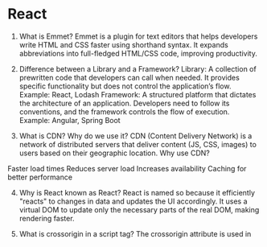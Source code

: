 # React
1. What is Emmet?
Emmet is a plugin for text editors that helps developers write HTML and CSS faster using shorthand syntax. It expands abbreviations into full-fledged HTML/CSS code, improving productivity.

2. Difference between a Library and a Framework?
Library: A collection of prewritten code that developers can call when needed. It provides specific functionality but does not control the application’s flow.
Example: React, Lodash
Framework: A structured platform that dictates the architecture of an application. Developers need to follow its conventions, and the framework controls the flow of execution.
Example: Angular, Spring Boot

3. What is CDN? Why do we use it?
CDN (Content Delivery Network) is a network of distributed servers that deliver content (JS, CSS, images) to users based on their geographic location.
Why use CDN?

Faster load times
Reduces server load
Increases availability
Caching for better performance

4. Why is React known as React?
React is named so because it efficiently "reacts" to changes in data and updates the UI accordingly. It uses a virtual DOM to update only the necessary parts of the real DOM, making rendering faster.

5. What is crossorigin in a script tag?
The crossorigin attribute is used in <script> tags to handle CORS (Cross-Origin Resource Sharing). It allows scripts to be loaded from external sources while defining how credentials (cookies, HTTP authentication) are handled.

crossorigin="anonymous" → Requests without credentials (default).
crossorigin="use-credentials" → Requests with credentials.

6. Difference between React and ReactDOM?
React: The core library that defines components, state, hooks, etc. (UI-related logic).
ReactDOM: Manages how React components render in the browser (connects React to the actual DOM).
Example:

import React from 'react';  // Core library
import ReactDOM from 'react-dom';  // Handles rendering
ReactDOM.createRoot(document.getElementById('root')).render(<App />);

7. Difference between react.development.js and react.production.js via CDN?
react.development.js
Includes helpful warnings and error messages.
Larger file size.
Used during development.

react.production.js
Optimized for performance (minified and stripped of warnings).
Smaller file size.
Used in production for better speed.
